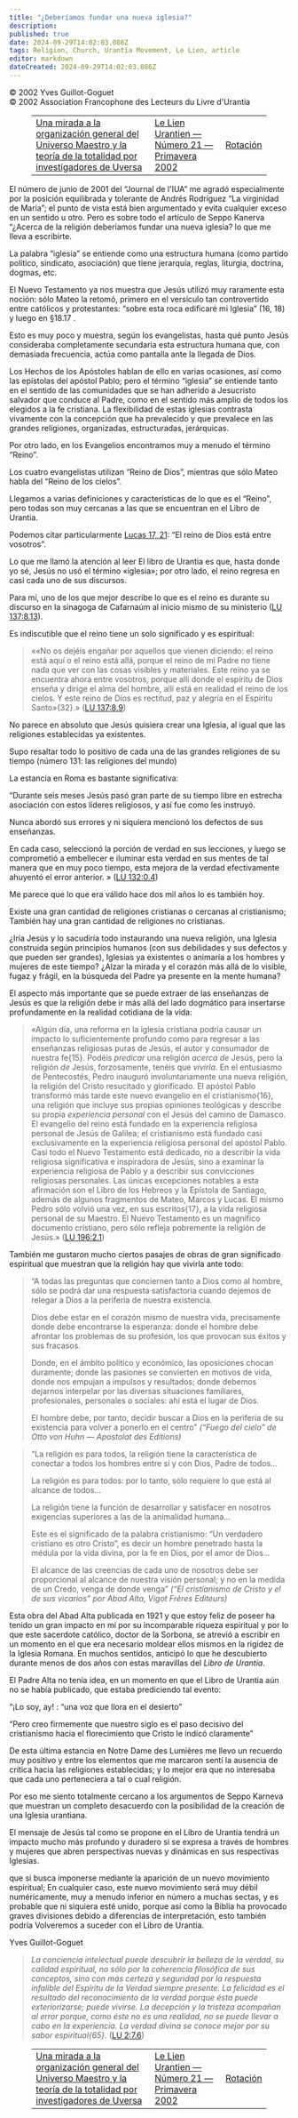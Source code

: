 ```yaml
---
title: "¿Deberíamos fundar una nueva iglesia?"
description: 
published: true
date: 2024-09-29T14:02:03.086Z
tags: Religion, Church, Urantia Movement, Le Lien, article
editor: markdown
dateCreated: 2024-09-29T14:02:03.086Z
---
```


<p class="v-card tema v-sheet--gris claro aclarar-3 px-2">© 2002 Yves Guillot-Goguet<br>© 2002 Association Francophone des Lecteurs du Livre d'Urantia</p>
<figure class="table chapter-navigator">
  <table>
    <tbody>
      <tr>
        <td>
        <a href="/es/article/Jeanmarie_Chaise/Coup_doeil_sur_lorganisation_generale_du_Maitre">
          <span class="mdi mdi-arrow-left-drop-circle"></span><span class="pl-2">Una mirada a la organización general del Universo Maestro y la teoría de la totalidad por investigadores de Uversa</span>
        </a>
        </td>
        <td>
        <a href="/es/index/articles_le_lien#le-lien-urantien-número-21-primavera-2002">
          <span class="mdi mdi-book-open-variant"></span><span class="pl-2">Le Lien Urantien — Número 21 — Primavera 2002</span>
        </a>
        </td>
        <td>
        <a href="/es/article/Maia_Neveu/Rotation">
          <span class="pr-2">Rotación</span><span class="mdi mdi-arrow-right-drop-circle"></span>
        </a>
        </td>
      </tr>
    </tbody>
  </table>
</figure>



El número de junio de 2001 del “Journal de l'IUA” me agradó especialmente por la posición equilibrada y tolerante de Andrés Rodríguez “La virginidad de María”; el punto de vista está bien argumentado y evita cualquier exceso en un sentido u otro. Pero es sobre todo el artículo de Seppo Kanerva “¿Acerca de la religión deberíamos fundar una nueva iglesia? lo que me lleva a escribirte.

La palabra “iglesia” se entiende como una estructura humana (como partido político, sindicato, asociación) que tiene jerarquía, reglas, liturgia, doctrina, dogmas, etc.

El Nuevo Testamento ya nos muestra que Jesús utilizó muy raramente esta noción: sólo Mateo la retomó, primero en el versículo tan controvertido entre católicos y protestantes: “sobre esta roca edificaré mi Iglesia” (16, 18) y luego en §18.17 .

Esto es muy poco y muestra, según los evangelistas, hasta qué punto Jesús consideraba completamente secundaria esta estructura humana que, con demasiada frecuencia, actúa como pantalla ante la llegada de Dios.

Los Hechos de los Apóstoles hablan de ello en varias ocasiones, así como las epístolas del apóstol Pablo; pero el término “iglesia” se entiende tanto en el sentido de las comunidades que se han adherido a Jesucristo salvador que conduce al Padre, como en el sentido más amplio de todos los elegidos a la fe cristiana. La flexibilidad de estas iglesias contrasta vivamente con la concepción que ha prevalecido y que prevalece en las grandes religiones, organizadas, estructuradas, jerárquicas.

Por otro lado, en los Evangelios encontramos muy a menudo el término “Reino”.

Los cuatro evangelistas utilizan “Reino de Dios”, mientras que sólo Mateo habla del “Reino de los cielos”.

Llegamos a varias definiciones y características de lo que es el “Reino”, pero todas son muy cercanas a las que se encuentran en el Libro de Urantia.

Podemos citar particularmente [Lucas 17, 21](/es/Bible/Luke/17#v21): “El reino de Dios está entre vosotros”.

Lo que me llamó la atención al leer El libro de Urantia es que, hasta donde yo sé, Jesús no usó el término «iglesia»; por otro lado, el reino regresa en casi cada uno de sus discursos.

Para mí, uno de los que mejor describe lo que es el reino es durante su discurso en la sinagoga de Cafarnaúm al inicio mismo de su ministerio (<a id="a57_143"></a>[LU 137:8.13](/es/The_Urantia_Book/137#p8_13)).

Es indiscutible que el reino tiene un solo significado y es espiritual:

> ««No os dejéis engañar por aquellos que vienen diciendo: el reino está aquí o el reino está allá, porque el reino de mi Padre no tiene nada que ver con las cosas visibles y materiales. Este reino ya se encuentra ahora entre vosotros, porque allí donde el espíritu de Dios enseña y dirige el alma del hombre, allí está en realidad el reino de los cielos. Y este reino de Dios es rectitud, paz y alegría en el Espíritu Santo»{32}.» (<a id="a61_433"></a>[LU 137:8.9](/es/The_Urantia_Book/137#p8_9))

No parece en absoluto que Jesús quisiera crear una Iglesia, al igual que las religiones establecidas ya existentes.

Supo resaltar todo lo positivo de cada una de las grandes religiones de su tiempo (número 131: las religiones del mundo)

La estancia en Roma es bastante significativa:

“Durante seis meses Jesús pasó gran parte de su tiempo libre en estrecha asociación con estos líderes religiosos, y así fue como les instruyó.

Nunca abordó sus errores y ni siquiera mencionó los defectos de sus enseñanzas.

En cada caso, seleccionó la porción de verdad en sus lecciones, y luego se comprometió a embellecer e iluminar esta verdad en sus mentes de tal manera que en muy poco tiempo, esta mejora de la verdad efectivamente ahuyentó el error anterior. » (<a id="a73_245"></a>[LU 132:0.4](/es/The_Urantia_Book/132#p0_4))

Me parece que lo que era válido hace dos mil años lo es también hoy.

Existe una gran cantidad de religiones cristianas o cercanas al cristianismo; También hay una gran cantidad de religiones no cristianas.

¿Iría Jesús y lo sacudiría todo instaurando una nueva religión, una Iglesia construida según principios humanos (con sus debilidades y sus defectos y que pueden ser grandes), Iglesias ya existentes o animaría a los hombres y mujeres de este tiempo? ¿Alzar la mirada y el corazón más allá de lo visible, fugaz y frágil, en la búsqueda del Padre ya presente en la mente humana?

El aspecto más importante que se puede extraer de las enseñanzas de Jesús es que la religión debe ir más allá del lado dogmático para insertarse profundamente en la realidad cotidiana de la vida:

> «Algún día, una reforma en la iglesia cristiana podría causar un impacto lo suficientemente profundo como para regresar a las enseñanzas religiosas puras de Jesús, el autor y consumador de nuestra fe{15}. Podéis *predicar* una religión *acerca de* Jesús, pero la religión *de* Jesús, forzosamente, tenéis que *vivirla*. En el entusiasmo de Pentecostés, Pedro inauguró involuntariamente una nueva religión, la religión del Cristo resucitado y glorificado. El apóstol Pablo transformó más tarde este nuevo evangelio en el cristianismo{16}, una religión que incluye sus propias opiniones teológicas y describe su propia *experiencia personal* con el Jesús del camino de Damasco. El evangelio del reino está fundado en la experiencia religiosa personal de Jesús de Galilea; el cristianismo está fundado casi exclusivamente en la experiencia religiosa personal del apóstol Pablo. Casi todo el Nuevo Testamento está dedicado, no a describir la vida religiosa significativa e inspiradora de Jesús, sino a examinar la experiencia religiosa de Pablo y a describir sus convicciones religiosas personales. Las únicas excepciones notables a esta afirmación son el Libro de los Hebreos y la Epístola de Santiago, además de algunos fragmentos de Mateo, Marcos y Lucas. El mismo Pedro sólo volvió una vez, en sus escritos{17}, a la vida religiosa personal de su Maestro. El Nuevo Testamento es un magnífico documento cristiano, pero sólo refleja pobremente la religión de Jesús.» (<a id="a83_1468"></a>[LU 196:2.1](/es/The_Urantia_Book/196#p2_1))

También me gustaron mucho ciertos pasajes de obras de gran significado espiritual que muestran que la religión hay que vivirla ante todo:

> “A todas las preguntas que conciernen tanto a Dios como al hombre, sólo se podrá dar una respuesta satisfactoria cuando dejemos de relegar a Dios a la periferia de nuestra existencia.
> 
> Dios debe estar en el corazón mismo de nuestra vida, precisamente donde debe encontrarse la esperanza: donde el hombre debe afrontar los problemas de su profesión, los que provocan sus éxitos y sus fracasos.
> 
> Donde, en el ámbito político y económico, las oposiciones chocan duramente; donde las pasiones se convierten en motivos de vida, donde nos empujan a impulsos y resultados; donde debemos dejarnos interpelar por las diversas situaciones familiares, profesionales, personales o sociales: ahí está el lugar de Dios.
> 
> El hombre debe, por tanto, decidir buscar a Dios en la periferia de su existencia para volver a ponerlo en el centro” 
> _(“Fuego del cielo” de Otto von Huhn — Apostolat des Editions)_

> “La religión es para todos, la religión tiene la característica de conectar a todos los hombres entre sí y con Dios, Padre de todos...
> 
> La religión es para todos: por lo tanto, sólo requiere lo que está al alcance de todos...
> 
> La religión tiene la función de desarrollar y satisfacer en nosotros exigencias superiores a las de la animalidad humana...
> 
> Este es el significado de la palabra cristianismo: “Un verdadero cristiano es otro Cristo”, es decir un hombre penetrado hasta la médula por la vida divina, por la fe en Dios, por el amor de Dios...
> 
> El alcance de las creencias de cada uno de nosotros debe ser proporcional al alcance de nuestra visión personal; y no en la medida de un Credo, venga de donde venga” 
> _(“El cristianismo de Cristo y el de sus vicarios” por Abad Alta, Vigot Frères Editeurs)_

Esta obra del Abad Alta publicada en 1921 y que estoy feliz de poseer ha tenido un gran impacto en mí por su incomparable riqueza espiritual y por lo que este sacerdote católico, doctor de la Sorbona, se atrevió a escribir en un momento en el que era necesario moldear ellos mismos en la rigidez de la Iglesia Romana.
En muchos sentidos, anticipó lo que he descubierto durante menos de dos años con estas maravillas del _Libro de Urantia_.

El Padre Alta no tenía idea, en un momento en que el Libro de Urantia aún no se había publicado, que estaba prediciendo tal evento:

“¡Lo soy, ay! : “una voz que llora en el desierto”

“Pero creo firmemente que nuestro siglo es el paso decisivo del cristianismo hacia el florecimiento que Cristo le indicó claramente”

De esta última estancia en Notre Dame des Lumières me llevo un recuerdo muy positivo y entre los elementos que me marcaron sentí la ausencia de crítica hacia las religiones establecidas; y lo mejor era que no interesaba que cada uno perteneciera a tal o cual religión.

Por eso me siento totalmente cercano a los argumentos de Seppo Karneva que muestran un completo desacuerdo con la posibilidad de la creación de una Iglesia urantiana.

El mensaje de Jesús tal como se propone en el Libro de Urantia tendrá un impacto mucho más profundo y duradero si se expresa a través de hombres y mujeres que abren perspectivas nuevas y dinámicas en sus respectivas Iglesias.

que si busca imponerse mediante la aparición de un nuevo movimiento espiritual; En cualquier caso, este nuevo movimiento será muy débil numéricamente, muy a menudo inferior en número a muchas sectas, y es probable que ni siquiera esté unido, porque así como la Biblia ha provocado graves divisiones debido a diferencias de interpretación, esto también podría Volveremos a suceder con el Libro de Urantia.

Yves Guillot-Goguet

> _La conciencia intelectual puede descubrir la belleza de la verdad, su calidad espiritual, no sólo por la coherencia filosófica de sus conceptos, sino con más certeza y seguridad por la respuesta infalible del Espíritu de la Verdad siempre presente. La felicidad es el resultado del reconocimiento de la verdad porque ésta puede *exteriorizarse;* puede vivirse. La decepción y la tristeza acompañan al error porque, como éste no es una realidad, no se puede llevar a cabo en la experiencia. La verdad divina se conoce mejor por su *sabor espiritual*{65}._ (<a id="a126_559"></a>[LU 2:7.6](/es/The_Urantia_Book/2#p7_6))



<figure class="table chapter-navigator">
  <table>
    <tbody>
      <tr>
        <td>
        <a href="/es/article/Jeanmarie_Chaise/Coup_doeil_sur_lorganisation_generale_du_Maitre">
          <span class="mdi mdi-arrow-left-drop-circle"></span><span class="pl-2">Una mirada a la organización general del Universo Maestro y la teoría de la totalidad por investigadores de Uversa</span>
        </a>
        </td>
        <td>
        <a href="/es/index/articles_le_lien#le-lien-urantien-número-21-primavera-2002">
          <span class="mdi mdi-book-open-variant"></span><span class="pl-2">Le Lien Urantien — Número 21 — Primavera 2002</span>
        </a>
        </td>
        <td>
        <a href="/es/article/Maia_Neveu/Rotation">
          <span class="pr-2">Rotación</span><span class="mdi mdi-arrow-right-drop-circle"></span>
        </a>
        </td>
      </tr>
    </tbody>
  </table>
</figure>
